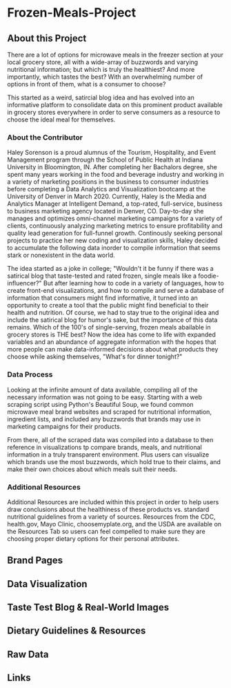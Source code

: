 # Frozen-Meals-Project

## About this Project
There are a lot of options for microwave meals in the freezer section at your local grocery store, all with a wide-array of buzzwords and varying nutritional information; but which is truly the healthiest? And more importantly, which tastes the best? With an overwhelming number of options in front of them, what is a consumer to choose?

This started as a weird, satircial blog idea and has evolved into an informative platform to consolidate data on this prominent product available in grocery stores everywhere in order to serve consumers as a resource to choose the ideal meal for themselves.

### About the Contributor
Haley Sorenson is a proud alumnus of the Tourism, Hospitality, and Event Management program through the School of Public Health at Indiana University in Bloomington, IN. After completing her Bachalors degree, she spent many years working in the food and beverage industry and working in a variety of marketing positions in the business to consumer industries before completing a Data Analytics and Visualization bootcamp at the University of Denver in March 2020. Currently, Haley is the Media and Analytics Manager at Intelligent Demand, a top-rated, full-service, business to business marketing agency located in Denver, CO. Day-to-day she manages and optimizes omni-channel marketing campaigns for a variety of clients, continuously analyzing marketing metrics to ensure profitability and quality lead generation for full-funnel growth. Continously seeking personal projects to practice her new coding and visualization skills, Haley decided to accumulate the following data inorder to compile information that seems stark or nonexistent in the data world.

The idea started as a joke in college; "Wouldn't it be funny if there was a satirical blog that taste-tested and rated frozen, single meals like a foodie-influencer?" But after learning how to code in a variety of languages, how to create front-end visualizations, and how to compile and serve a database of information that consumers might find informative, it turned into an opportunity to create a tool that the public might find beneficial to their health and nutrition. Of course, we had to stay true to the original idea and include the satirical blog for humor's sake, but the importance of this data remains. Which of the 100's of single-serving, frozen meals abailable in grocery stores is THE best? Now the idea has come to life with expanded variables and an abundance of aggregate information with the hopes that more people can make data-informed decisions about what products they choose while asking themselves, "What's for dinner tonight?"

### Data Process
Looking at the infinite amount of data available, compiling all of the necessary information was not going to be easy. Starting with a web scraping script using Python's Beautiful Soup, we found common microwave meal brand websites and scraped for nutritional information, ingredient lists, and included any buzzwords that brands may use in marketing campaigns for their products. 

From there, all of the scraped data was compiled into a database to then reference in visualizations tp compare brands, meals, and nutritional information in a truly transparent environment. Plus users can visualize which brands use the most buzzwords, which hold true to their claims, and make their own choices about which meals suit their needs.

### Additional Resources
Additional Resources are included within this project in order to help users draw conclusions about the healthiness of these products vs. standard nutritional guidelines from a variety of sources. Resources from the CDC, health.gov, Mayo Clinic, choosemyplate.org, and the USDA are available on the Resources Tab so users can feel compelled to make sure they are choosing proper dietary options for their personal attributes.

## Brand Pages

## Data Visualization

## Taste Test Blog & Real-World Images

## Dietary Guidelines & Resources

## Raw Data

## Links